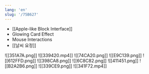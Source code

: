 ```yaml
---
lang: 'en'
slug: '/75B627'
---
```


- [[Apple-like Block Interface]]
- Glowing Card Effect
- Mouse Interactions
- [[날씨 요정]]

![[351A7A.png]]
![[339420.mp4]]
![[74CA20.png]]
![[E9C139.png]]
![[612FFD.png]]
![[398CA8.png]]
![[6C8C82.png]]
![[411451.png]]
![[B2A2B6.png]]
![[339CE9.png]]
![[341F72.mp4]]
